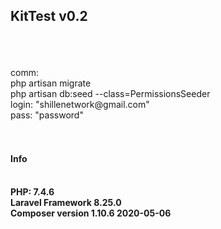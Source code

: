 <h2>KitTest v0.2</h2> <br>
<br><br>
comm: <br>
php artisan migrate <br>
php artisan db:seed --class=PermissionsSeeder <br>
login: "shillenetwork@gmail.com" <br>
pass: "password" <br>
  <br> <br>
 
<h4>Info</h4> <br>
<b>PHP: 7.4.6</b> <br>
<b>Laravel Framework 8.25.0</b> <br>
<b>Composer version 1.10.6 2020-05-06</b>
